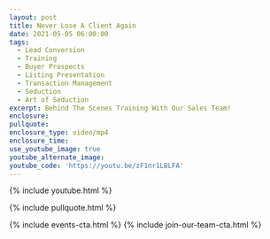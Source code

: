 ```yaml
---
layout: post
title: Never Lose A Client Again
date: 2021-05-05 06:00:00
tags:
  - Lead Conversion
  - Training
  - Buyer Prospects
  - Listing Presentation
  - Transaction Management
  - Seduction
  - Art of Seduction
excerpt: Behind The Scenes Training With Our Sales Team!
enclosure:
pullquote:
enclosure_type: video/mp4
enclosure_time:
use_youtube_image: true
youtube_alternate_image:
youtube_code: 'https://youtu.be/zF1nr1LBLFA'
---
```

{% include youtube.html %}

{% include pullquote.html %}

{% include events-cta.html %} {% include join-our-team-cta.html %}
